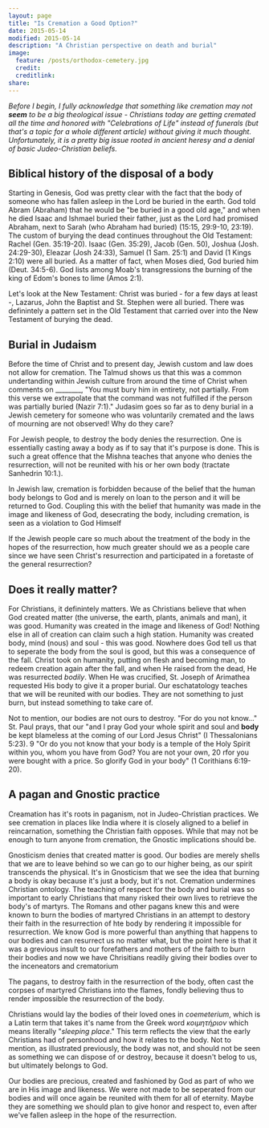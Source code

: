 ```yaml
---
layout: page
title: "Is Cremation a Good Option?"
date: 2015-05-14
modified: 2015-05-14 
description: "A Christian perspective on death and burial"
image: 
  feature: /posts/orthodox-cemetery.jpg
  credit:
  creditlink:
share:
---
```


*Before I begin, I fully acknowledge that something like cremation may not **seem** to be a big theological issue - Christians today are getting cremated all the time and honored with "Celebrations of Life" instead of funerals (but that's a topic for a whole different article) without giving it much thought. Unfortunately, it is a pretty big issue rooted in ancient heresy and a denial of basic Judeo-Christian beliefs.*

## Biblical history of the disposal of a body
Starting in Genesis, God was pretty clear with the fact that the body of someone who has fallen asleep in the Lord be buried in the earth. God told Abram (Abraham) that he would be "be buried in a good old age," and when he died Isaac and Ishmael buried their father, just as the Lord had promised Abraham, next to Sarah (who Abraham had buried) (15:15, 29:9-10, 23:19).  The custom of burying the dead continues throughout the Old Testament: Rachel (Gen. 35:19-20). Isaac (Gen. 35:29), Jacob (Gen. 50), Joshua (Josh. 24:29-30), Eleazar (Josh 24:33), Samuel (1 Sam. 25:1) and David (1 Kings 2:10) were all buried. As a matter of fact, when Moses died, God buried him (Deut. 34:5-6). God lists among Moab's transgressions the burning of the king of Edom's bones to lime (Amos 2:1).

Let's look at the New Testament: Christ was buried - for a few days at least -, Lazarus, John the Baptist and St. Stephen were all buried. There was definintely a pattern set in the Old Testament that carried over into the New Testament of burying the dead.

## Burial in Judaism
Before the time of Christ and to present day, Jewish custom and law does not allow for cremation.  The Talmud shows us that this was a common undertanding within Jewish culture from around the time of Christ when comments on ________, "You must bury him in entirety, not partially. From this verse we extrapolate that the command was not fulfilled if the person was partially buried (Nazir 7:1)." Judasim goes so far as to deny burial in a Jewish cemetery for someone who was voluntarily cremated and the laws of mourning are not observed! Why do they care?

For Jewish people, to destroy the body denies the resurrection. One is essentially casting away a body as if to say that it's purpose is done. This is such a great offence that the Mishna teaches that anyone who denies the resurrection, will not be reunited with his or her own body (tractate Sanhedrin 10:1.).

In Jewish law, cremation is forbidden because of the belief that the human body belongs to God and is merely on loan to the person and it will be returned to God.  Coupling this with the belief that humanity was made in the image and likeness of God, desecrating the body, including cremation, is seen as a violation to God Himself

If the Jewish people care so much about the treatment of the body in the hopes of the resurrection, how much greater should we as a people care since we have seen Christ's resurrection and participated in a foretaste of the general resurrection?

## Does it really matter?

For Christians, it definintely matters. We as Christians believe that when God created matter (the universe, the earth, plants, animals and man), it was good. Humanity was created in the image and likeness of God! Nothing else in all of creation can claim such a high station. Humanity was created body, mind (nous) and soul - this was good. Nowhere does God tell us that to seperate the body from the soul is good, but this was a consequence of the fall. Christ took on humanity, putting on flesh and becoming man, to redeem creation again after the fall, and when He raised from the dead, He was resurrected *bodily*. When He was crucified, St. Joseph of Arimathea requested His body to give it a proper burial. Our eschatatology teaches that we will be reunited with our bodies. They are not something to just burn, but instead something to take care of.

Not to mention, our bodies are not ours to destroy. "For do you not know..."
St. Paul prays, that our "and I pray God your whole spirit and soul and **body** be kept blameless at the coming of our Lord Jesus Christ" (I Thessalonians 5:23). 9 "Or do you not know that your body is a temple of the Holy Spirit within you, whom you have from God? You are not your own, 20 rfor you were bought with a price. So glorify God in your body" (1 Corithians 6:19-20).

## A pagan and Gnostic practice
Creamation has it's roots in paganism, not in Judeo-Christian practices. We see cremation in places like India where it is closely aligned to a belief in reincarnation, something the Christian faith opposes. While that may not be enough to turn anyone from cremation, the Gnostic implications should be.

Gnosticism denies that created matter is good. Our bodies are merely shells that we are to leave behind so we can go to our higher being, as our spirit transcends the physical. It's in Gnosticism that we see the idea that burning a body is okay because it's just a body, but it's not. Cremation undermines Christian ontology.  The teaching of respect for the body and burial was so important to early Christians that many risked their own lives to retrieve the body's of martyrs. The Romans and other pagans knew this and were known to burn the bodies of martyred Christians in an attempt to destory their faith in the resurrection of hte body by rendering it impossible for resurrection. We know God is more powerful than anything that happens to our bodies and can resurrect us no matter what, but the point here is that it was a grevious insult to our forefathers and mothers of the faith to burn their bodies and now we have Chrisitians readily giving their bodies over to the inceneators and crematorium

The pagans, to destroy faith in the resurrection of the body, often cast the corpses of martyred Christians into the flames, fondly believing thus to render impossible the resurrection of the body. 

Christians would lay the bodies of their loved ones in *coemeterium*, which is a Latin term that takes it's name from the Greek word  *κοιμητήριον* which means literally "*sleeping place*."  This term reflects the view that the early Christians had of personhood and how it relates to the body. Not to mention, as illustrated previously, the body was not, and should not be seen as something we can dispose of or destroy, because it doesn't belog to us, but ultimately belongs to God. 

Our bodies are precious, created and fashioned by God as part of who we are in His image and likeness. We were not made to be seperated from our bodies and will once again be reunited with them for all of eternity. Maybe they are something we should plan to give honor and respect to, even after we've fallen asleep in the hope of the resurrection.
